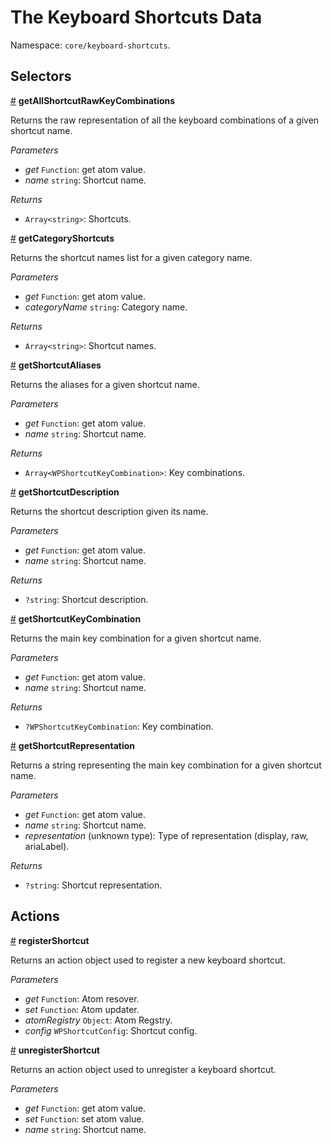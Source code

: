 # The Keyboard Shortcuts Data

Namespace: `core/keyboard-shortcuts`.

## Selectors

<!-- START TOKEN(Autogenerated selectors|../../../../packages/keyboard-shortcuts/src/store/selectors.js) -->

<a name="getAllShortcutRawKeyCombinations" href="#getAllShortcutRawKeyCombinations">#</a> **getAllShortcutRawKeyCombinations**

Returns the raw representation of all the keyboard combinations of a given shortcut name.

_Parameters_

-   _get_ `Function`: get atom value.
-   _name_ `string`: Shortcut name.

_Returns_

-   `Array<string>`: Shortcuts.

<a name="getCategoryShortcuts" href="#getCategoryShortcuts">#</a> **getCategoryShortcuts**

Returns the shortcut names list for a given category name.

_Parameters_

-   _get_ `Function`: get atom value.
-   _categoryName_ `string`: Category name.

_Returns_

-   `Array<string>`: Shortcut names.

<a name="getShortcutAliases" href="#getShortcutAliases">#</a> **getShortcutAliases**

Returns the aliases for a given shortcut name.

_Parameters_

-   _get_ `Function`: get atom value.
-   _name_ `string`: Shortcut name.

_Returns_

-   `Array<WPShortcutKeyCombination>`: Key combinations.

<a name="getShortcutDescription" href="#getShortcutDescription">#</a> **getShortcutDescription**

Returns the shortcut description given its name.

_Parameters_

-   _get_ `Function`: get atom value.
-   _name_ `string`: Shortcut name.

_Returns_

-   `?string`: Shortcut description.

<a name="getShortcutKeyCombination" href="#getShortcutKeyCombination">#</a> **getShortcutKeyCombination**

Returns the main key combination for a given shortcut name.

_Parameters_

-   _get_ `Function`: get atom value.
-   _name_ `string`: Shortcut name.

_Returns_

-   `?WPShortcutKeyCombination`: Key combination.

<a name="getShortcutRepresentation" href="#getShortcutRepresentation">#</a> **getShortcutRepresentation**

Returns a string representing the main key combination for a given shortcut name.

_Parameters_

-   _get_ `Function`: get atom value.
-   _name_ `string`: Shortcut name.
-   _representation_ (unknown type): Type of representation (display, raw, ariaLabel).

_Returns_

-   `?string`: Shortcut representation.

<!-- END TOKEN(Autogenerated selectors|../../../../packages/keyboard-shortcuts/src/store/selectors.js) -->

## Actions

<!-- START TOKEN(Autogenerated actions|../../../../packages/keyboard-shortcuts/src/store/actions.js) -->

<a name="registerShortcut" href="#registerShortcut">#</a> **registerShortcut**

Returns an action object used to register a new keyboard shortcut.

_Parameters_

-   _get_ `Function`: Atom resover.
-   _set_ `Function`: Atom updater.
-   _atomRegistry_ `Object`: Atom Regstry.
-   _config_ `WPShortcutConfig`: Shortcut config.

<a name="unregisterShortcut" href="#unregisterShortcut">#</a> **unregisterShortcut**

Returns an action object used to unregister a keyboard shortcut.

_Parameters_

-   _get_ `Function`: get atom value.
-   _set_ `Function`: set atom value.
-   _name_ `string`: Shortcut name.


<!-- END TOKEN(Autogenerated actions|../../../../packages/keyboard-shortcuts/src/store/actions.js) -->
